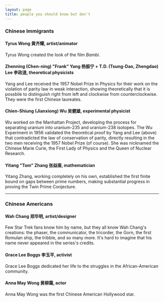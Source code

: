 ```yaml
---
layout: page
title: people you should know but don't
---
```


### Chinese Immigrants ###

#### Tyrus Wong 黄齐耀, artist/animator ####
Tyrus Wong created the look of the film _Bambi_.

#### Zhenning (Chen-ning) "Frank" Yang 杨振宁 + T.D. (Tsung-Dao, Zhengdao) Lee 李政道, theoretical physicists ####
Yang and Lee received the 1957 Nobel Prize in Physics for their work on the violation of parity law in weak interaction, showing theoretically that it is possbile to distinguish right from left and clockwise from counterclockwise. They were the first Chinese laureates.

#### Chien-Shiung (Jianxiong) Wu 吴健雄, experimental physicist ####
Wu worked on the Manhattan Project, developing the process for separating uranium into uranium-235 and uranium-238 isotopes. The Wu Experiment in 1956 validated the theoretical proof by Yang and Lee (above) that contradicted the law of conservation of parity, directly resulting in the two men receiving the 1957 Nobel Prize (of course). She was nicknamed the Chinese Marie Curie, the First Lady of Physics and the Queen of Nuclear Research.

#### Yitang "Tom" Zhang 张益唐, mathematician ####
Yitang Zhang, working completely on his own, established the first finite bound on gaps between prime numbers, making substantial progress in proving the Twin Prime Conjecture.

--------

### Chinese Americans ###

#### Wah Chang 郑华明, artist/designer #### 
Few Star Trek fans know him by name, but they all know Wah Chang's creations: the phaser, the communicator, the tricorder, the Gorn, the first Romulan ship, the tribble, and so many more. It's hard to imagine that his name never appeared in the series's credits.

#### Grace Lee Boggs 李玉平, activist ####
Grace Lee Boggs dedicated her life to the struggles in the African-American community.

#### Anna May Wong 黄柳霜, actor ####
Anna May Wong was the first Chinese American Hollywood star.
